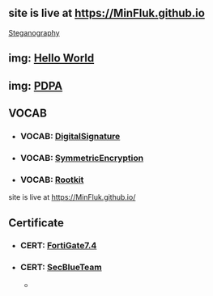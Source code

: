 ## site is live at https://MinFluk.github.io
[Steganography](Steganography.md)
## img: [Hello World](HelloWorld.md)
## img: [PDPA](PDPA.md)

## VOCAB
+ ### VOCAB: [DigitalSignature](DigitalSignature.md)
+ ### VOCAB: [SymmetricEncryption](SymmetricEncryption.md)
+ ### VOCAB: [Rootkit](Rootkit.md)
site is live at https://MinFluk.github.io/
## Certificate
+ ### CERT: [FortiGate7.4](fortigate.md)
+ ### CERT: [SecBlueTeam](SecBlueTeam.md)
  - 
